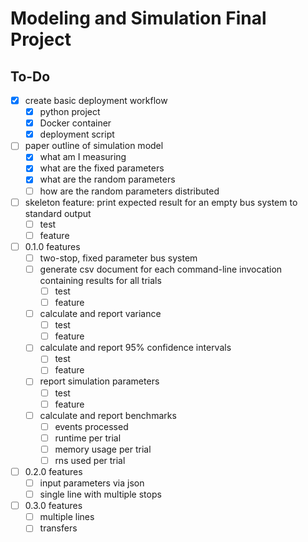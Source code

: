 # Modeling and Simulation Final Project

## To-Do

- [X] create basic deployment workflow
  - [X] python project
  - [X] Docker container
  - [X] deployment script
- [ ] paper outline of simulation model
  - [X] what am I measuring
  - [X] what are the fixed parameters
  - [X] what are the random parameters
  - [ ] how are the random parameters distributed
- [ ] skeleton feature: print expected result for an empty bus system to
  standard output
  - [ ] test
  - [ ] feature
- [ ] 0.1.0 features
  - [ ] two-stop, fixed parameter bus system
  - [ ] generate csv document for each command-line invocation
    containing results for all trials
    - [ ] test
    - [ ] feature
  - [ ] calculate and report variance
    - [ ] test
    - [ ] feature
  - [ ] calculate and report 95% confidence intervals
    - [ ] test
    - [ ] feature
  - [ ] report simulation parameters
    - [ ] test
    - [ ] feature
  - [ ] calculate and report benchmarks
    - [ ] events processed
    - [ ] runtime per trial
    - [ ] memory usage per trial
    - [ ] rns used per trial
- [ ] 0.2.0 features
  - [ ] input parameters via json
  - [ ] single line with multiple stops
- [ ] 0.3.0 features
  - [ ] multiple lines
  - [ ] transfers
